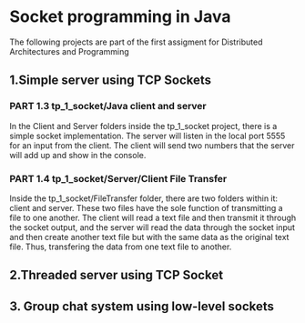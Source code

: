 # Socket programming in Java
The following projects are part of the first assigment for Distributed Architectures and Programming

## 1.Simple server using TCP Sockets

### PART 1.3 tp_1_socket/Java client and server

In the Client and Server folders inside the tp_1_socket project, there is a simple socket implementation. The server will listen in the local port 5555 for an input from the client. The client will send two numbers that the server will add up and show in the console.

### PART 1.4 tp_1_socket/Server/Client File Transfer
Inside the tp_1_socket/FileTransfer folder, there are two folders within it: client and server. These two files have the sole function of transmitting a file to one another. The client will read a text file and then transmit it through the socket output, and the server will read the data through the socket input and then create another text file but with the same data as the original text file. Thus, transfering the data from one text file to another.

## 2.Threaded server using TCP Socket

## 3. Group chat system using low-level sockets





